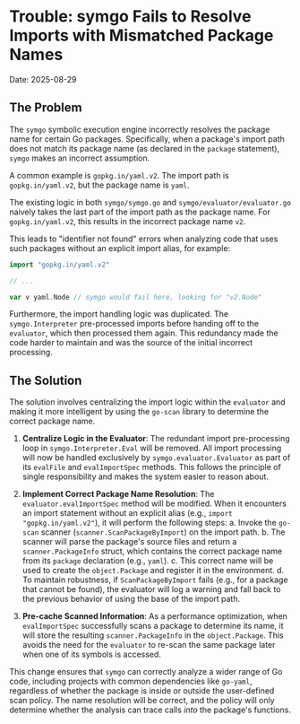 # Trouble: symgo Fails to Resolve Imports with Mismatched Package Names

Date: 2025-08-29

## The Problem

The `symgo` symbolic execution engine incorrectly resolves the package name for certain Go packages. Specifically, when a package's import path does not match its package name (as declared in the `package` statement), `symgo` makes an incorrect assumption.

A common example is `gopkg.in/yaml.v2`. The import path is `gopkg.in/yaml.v2`, but the package name is `yaml`.

The existing logic in both `symgo/symgo.go` and `symgo/evaluator/evaluator.go` naively takes the last part of the import path as the package name. For `gopkg.in/yaml.v2`, this results in the incorrect package name `v2`.

This leads to "identifier not found" errors when analyzing code that uses such packages without an explicit import alias, for example:

```go
import "gopkg.in/yaml.v2"

// ...

var v yaml.Node // symgo would fail here, looking for "v2.Node"
```

Furthermore, the import handling logic was duplicated. The `symgo.Interpreter` pre-processed imports before handing off to the `evaluator`, which then processed them again. This redundancy made the code harder to maintain and was the source of the initial incorrect processing.

## The Solution

The solution involves centralizing the import logic within the `evaluator` and making it more intelligent by using the `go-scan` library to determine the correct package name.

1.  **Centralize Logic in the Evaluator**: The redundant import pre-processing loop in `symgo.Interpreter.Eval` will be removed. All import processing will now be handled exclusively by `symgo.evaluator.Evaluator` as part of its `evalFile` and `evalImportSpec` methods. This follows the principle of single responsibility and makes the system easier to reason about.

2.  **Implement Correct Package Name Resolution**: The `evaluator.evalImportSpec` method will be modified. When it encounters an import statement without an explicit alias (e.g., `import "gopkg.in/yaml.v2"`), it will perform the following steps:
    a.  Invoke the `go-scan` scanner (`scanner.ScanPackageByImport`) on the import path.
    b.  The scanner will parse the package's source files and return a `scanner.PackageInfo` struct, which contains the correct package name from its `package` declaration (e.g., `yaml`).
    c.  This correct name will be used to create the `object.Package` and register it in the environment.
    d.  To maintain robustness, if `ScanPackageByImport` fails (e.g., for a package that cannot be found), the evaluator will log a warning and fall back to the previous behavior of using the base of the import path.

3.  **Pre-cache Scanned Information**: As a performance optimization, when `evalImportSpec` successfully scans a package to determine its name, it will store the resulting `scanner.PackageInfo` in the `object.Package`. This avoids the need for the `evaluator` to re-scan the same package later when one of its symbols is accessed.

This change ensures that `symgo` can correctly analyze a wider range of Go code, including projects with common dependencies like `go-yaml`, regardless of whether the package is inside or outside the user-defined scan policy. The name resolution will be correct, and the policy will only determine whether the analysis can trace calls *into* the package's functions.
